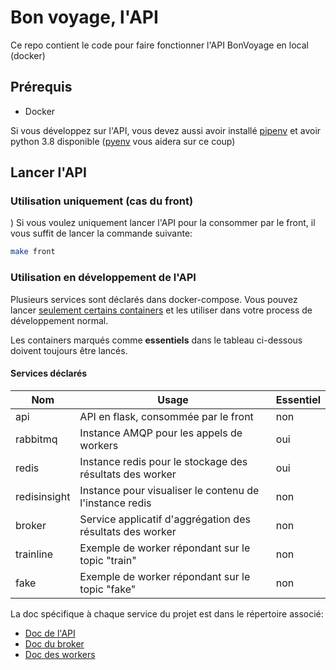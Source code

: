# Bon voyage, l'API

Ce repo contient le code pour faire fonctionner l'API BonVoyage en local (docker)

## Prérequis

* Docker

Si vous développez sur l'API, vous devez aussi avoir installé [pipenv](https://pipenv.pypa.io/en/latest/) et avoir python 3.8 disponible ([pyenv](https://github.com/pyenv/pyenv) vous aidera sur ce coup)

## Lancer l'API

### Utilisation uniquement (cas du front)
)
Si vous voulez uniquement lancer l'API pour la consommer par le front, il vous suffit de lancer la commande suivante:

```bash
make front
```

### Utilisation en développement de l'API

Plusieurs services sont déclarés dans docker-compose. Vous pouvez lancer [seulement certains containers](https://docs.docker.com/compose/reference/up/) et les utiliser
dans votre process de développement normal.

Les containers marqués comme **essentiels** dans le tableau ci-dessous doivent toujours être lancés.

#### Services déclarés

|     Nom      |                           Usage                           | Essentiel |
|--------------|-----------------------------------------------------------|-----------|
| api          | API en flask, consommée par le front                      | non       |
| rabbitmq     | Instance AMQP pour les appels de workers                  | oui       |
| redis        | Instance redis pour le stockage des résultats des worker  | oui       |
| redisinsight | Instance pour visualiser le contenu de l'instance redis   | non       |
| broker       | Service applicatif d'aggrégation des résultats des worker | non       |
| trainline    | Exemple de worker répondant sur le topic "train"          | non       |
| fake         | Exemple de worker répondant sur le topic "fake"           | non       |

La doc spécifique à chaque service du projet est dans le répertoire associé:

* [Doc de l'API](api/README.md)
* [Doc du broker](broker/README.md)
* [Doc des workers](worker/README.md)

